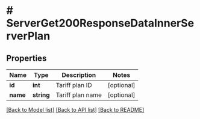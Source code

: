 # # ServerGet200ResponseDataInnerServerPlan

## Properties

Name | Type | Description | Notes
------------ | ------------- | ------------- | -------------
**id** | **int** | Tariff plan ID | [optional]
**name** | **string** | Tariff plan name | [optional]

[[Back to Model list]](../../README.md#models) [[Back to API list]](../../README.md#endpoints) [[Back to README]](../../README.md)
